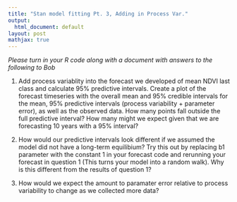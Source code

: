 ```yaml
---
title: "Stan model fitting Pt. 3, Adding in Process Var."
output:
  html_document: default
layout: post
mathjax: true
---
```


*Please turn in your R code along with a document with answers to the following to Bob*



1) Add process variablity into the forecast we developed of mean NDVI last class and calculate 95% predictive intervals. Create a plot of the forecast timeseries with the overall mean and 95% credible intervals for the mean, 95% predictive intervals (process variability + parameter error), as well as the observed data. How many points fall outside the full predictive interval? How many might we expect given that we are forecasting 10 years with a 95% interval?

2) How would our predictive intervals look different if we assumed the model did not have a long-term equilibium? Try this out by replacing b1 parameter with the constant 1 in your forecast code and rerunning your forecast in question 1 (This turns your model into a random walk). Why is this different from the results of question 1?

3) How would we expect the amount to paramater error relative to process variability to change as we collected more data?










